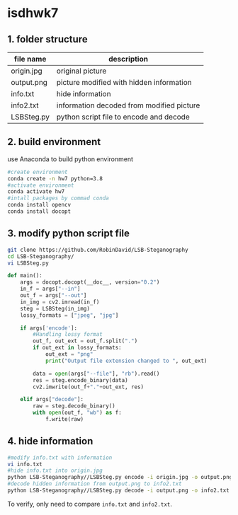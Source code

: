 # isdhwk7

## 1. folder structure

| file name  | description                               |
| ---------- | ----------------------------------------- |
| origin.jpg | original picture                          |
| output.png | picture modified with hidden information  |
| info.txt   | hide information                          |
| info2.txt  | information decoded from modified picture |
| LSBSteg.py | python script file to encode and decode   |

## 2. build environment

use Anaconda to build python environment

```bash
#create environment
conda create -n hw7 python=3.8
#activate environment
conda activate hw7
#intall packages by commad conda
conda install opencv
conda install docopt
```

## 3. modify python script file

```bash
git clone https://github.com/RobinDavid/LSB-Steganography
cd LSB-Steganography/
vi LSBSteg.py
```

```python
def main():
    args = docopt.docopt(__doc__, version="0.2")
    in_f = args["--in"]
    out_f = args["--out"]
    in_img = cv2.imread(in_f)
    steg = LSBSteg(in_img)
    lossy_formats = ["jpeg", "jpg"]

    if args['encode']:
        #Handling lossy format
        out_f, out_ext = out_f.split(".")
        if out_ext in lossy_formats:
            out_ext = "png"
            print("Output file extension changed to ", out_ext)

        data = open(args["--file"], "rb").read()
        res = steg.encode_binary(data)
        cv2.imwrite(out_f+"."+out_ext, res)

    elif args["decode"]:
        raw = steg.decode_binary()
        with open(out_f, "wb") as f:
            f.write(raw)
```

## 4. hide information

```bash
#modify info.txt with information 
vi info.txt
#hide info.txt into origin.jpg
python LSB-Steganography//LSBSteg.py encode -i origin.jpg -o output.png -f info.txt
#decode hidden information from output.png to info2.txt
python LSB-Steganography//LSBSteg.py decode -i output.png -o info2.txt
```

To verify, only need to compare `info.txt` and `info2.txt`.